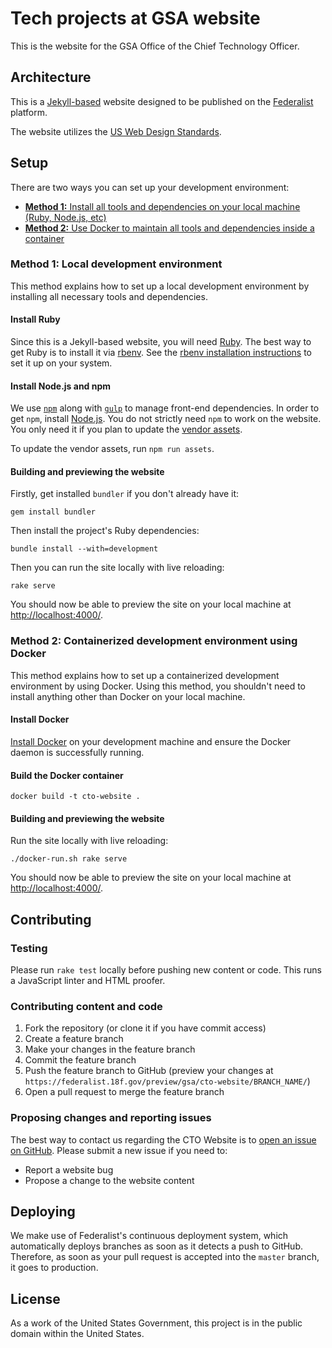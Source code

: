 # Tech projects at GSA website

This is the website for the GSA Office of the Chief Technology Officer.

## Architecture

This is a [Jekyll-based](http://jekyllrb.com/) website designed to be published on the
[Federalist](https://federalist.18f.gov/) platform.

The website utilizes the [US Web Design Standards](https://standards.usa.gov/).

## Setup

There are two ways you can set up your development environment:

* [**Method 1:** Install all tools and dependencies on your local machine (Ruby, Node.js, etc)](#method-1-local-development-environment)
* [**Method 2:** Use Docker to maintain all tools and dependencies inside a container](#method-2-containerized-development-environment-using-docker)

### Method 1: Local development environment

This method explains how to set up a local development environment by installing all necessary tools and dependencies.

#### Install Ruby

Since this is a Jekyll-based website, you will need [Ruby](https://www.ruby-lang.org/en/). The best way to get Ruby is to install it via [rbenv](https://github.com/rbenv/rbenv). See the [rbenv installation instructions](https://github.com/rbenv/rbenv#installation) to set it up on your system.

#### Install Node.js and npm

We use [`npm`](https://www.npmjs.com/) along with [`gulp`](http://gulpjs.com/) to manage front-end dependencies. In order to get `npm`, install [Node.js](https://nodejs.org/). You do not strictly need `npm` to work on the website. You only need it if you plan to update the [vendor assets](/assets/vendor/).

To update the vendor assets, run `npm run assets`.

#### Building and previewing the website

Firstly, get installed `bundler` if you don't already have it:

```
gem install bundler
```

Then install the project's Ruby dependencies:

```
bundle install --with=development
```

Then you can run the site locally with live reloading:

```
rake serve
```

You should now be able to preview the site on your local machine at [http://localhost:4000/](http://localhost:4000/).

### Method 2: Containerized development environment using Docker

This method explains how to set up a containerized development environment by using Docker. Using this method, you shouldn't need to install anything other than Docker on your local machine.

#### Install Docker

[Install Docker](https://docs.docker.com/install/) on your development machine and ensure the Docker daemon is successfully running.

#### Build the Docker container

```
docker build -t cto-website .
```

#### Building and previewing the website

Run the site locally with live reloading:

```
./docker-run.sh rake serve
```

You should now be able to preview the site on your local machine at [http://localhost:4000/](http://localhost:4000/).

## Contributing

### Testing

Please run `rake test` locally before pushing new content or code. This runs a JavaScript linter and HTML proofer.

### Contributing content and code

1. Fork the repository (or clone it if you have commit access)
2. Create a feature branch
3. Make your changes in the feature branch
4. Commit the feature branch
5. Push the feature branch to GitHub (preview your changes at `https://federalist.18f.gov/preview/gsa/cto-website/BRANCH_NAME/`)
6. Open a pull request to merge the feature branch

### Proposing changes and reporting issues

The best way to contact us regarding the CTO Website is to [open an issue on GitHub](https://github.com/GSA/cto-website/issues/new). Please submit a new issue if you need to:

* Report a website bug
* Propose a change to the website content

## Deploying

We make use of Federalist's continuous deployment system, which automatically deploys branches as soon as it detects a push to GitHub. Therefore, as soon as your pull request is accepted into the `master` branch, it goes to production.

## License

As a work of the United States Government, this project is in the public domain
within the United States.
